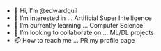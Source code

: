 - 👋 Hi, I’m @edwardguil
- 👀 I’m interested in ... Artificial Super Intelligence
- 🌱 I’m currently learning ... Computer Science
- 💞️ I’m looking to collaborate on ... ML/DL projects
- 📫 How to reach me ... PR my profile page

<!---
edwardguil/edwardguil is a ✨ special ✨ repository because its `README.md` (this file) appears on your GitHub profile.
You can click the Preview link to take a look at your changes.
--->
